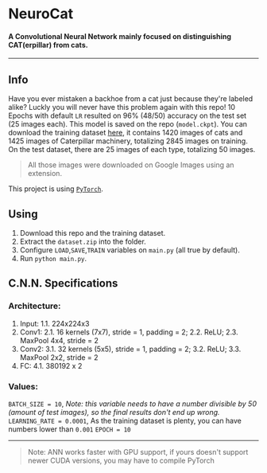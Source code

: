 # NeuroCat
#### A Convolutional Neural Network mainly focused on distinguishing CAT(erpillar) from cats.
-------------
## Info
Have you ever mistaken a backhoe from a cat just because they're labeled alike? Luckly you will never have this problem again with this repo!
10 Epochs with default `LR` resulted on 96% (48/50) accuracy on the test set (25 images each). This model is saved on the repo (`model.ckpt`).
You can download the training dataset [here](https://drive.google.com/file/d/1YsbOcrYKytlqMM7CZolV-Evp8JGk56pE/view?usp=sharing), it contains 1420 images of cats and 1425 images of Caterpillar machinery, totalizing 2845 images on training.
On the test dataset, there are 25 images of each type, totalizing 50 images.

> All those images were downloaded on Google Images using an extension.

This project is using [`PyTorch`](https://pytorch.org/).
## Using
1. Download this repo and the training dataset.
2. Extract the `dataset.zip` into the folder.
3. Configure `LOAD`,`SAVE`,`TRAIN` variables on `main.py` (all true by default).
4. Run `python main.py`.

## C.N.N. Specifications
### Architecture:
 1. Input:
 1.1. 224x224x3
 2. Conv1:
 2.1. 16 kernels (7x7), stride = 1, padding = 2;
 2.2. ReLU;
 2.3. MaxPool 4x4, stride = 2
 3. Conv2:
 3.1. 32 kernels (5x5), stride = 1, padding = 2;
 3.2. ReLU;
 3.3. MaxPool 2x2, stride = 2
 4. FC:
 4.1. 380192 x 2

### Values:
`BATCH_SIZE = 10`,
	*Note: this variable needs to have a number divisible by 50 (amount of test images), so the final results don't end up wrong.*
`LEARNING_RATE = 0.0001`,
As the training dataset is plenty, you can have numbers lower than ``0.001``
`EPOCH = 10`

-----------

> Note: ANN works faster with GPU support, if yours doesn't support newer CUDA versions, you may have to compile PyTorch
